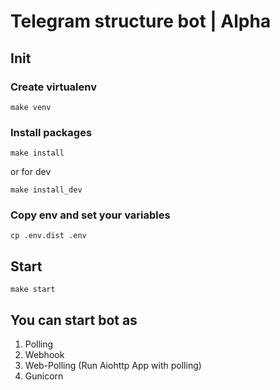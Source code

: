 # Telegram structure bot | Alpha

## Init

### Create virtualenv

`make venv`

### Install packages

`make install`

or for dev

`make install_dev`

### Copy env and set your variables

`cp .env.dist .env`

## Start

`make start` 

## You can start bot as 
  1. Polling
  2. Webhook
  3. Web-Polling (Run Aiohttp App with polling)
  4. Gunicorn
